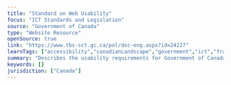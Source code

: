 ```yaml
---
title: "Standard on Web Usability"
focus: "ICT Standards and Legislation"
source: "Government of Canada"
type: "Website Resource"
openSource: true
link: "https://www.tbs-sct.gc.ca/pol/doc-eng.aspx?id=24227"
learnTags: ["accessibility","canadianLandscape","government","ict","framework","regulation"]
summary: "Describes the usability requirements for Government of Canada websites, including requirements for domain names, terms, conditions and archiving online web content, as well as common page layouts and visual design elements."
keywords: []
jurisdiction: ["Canada"]
---
```

